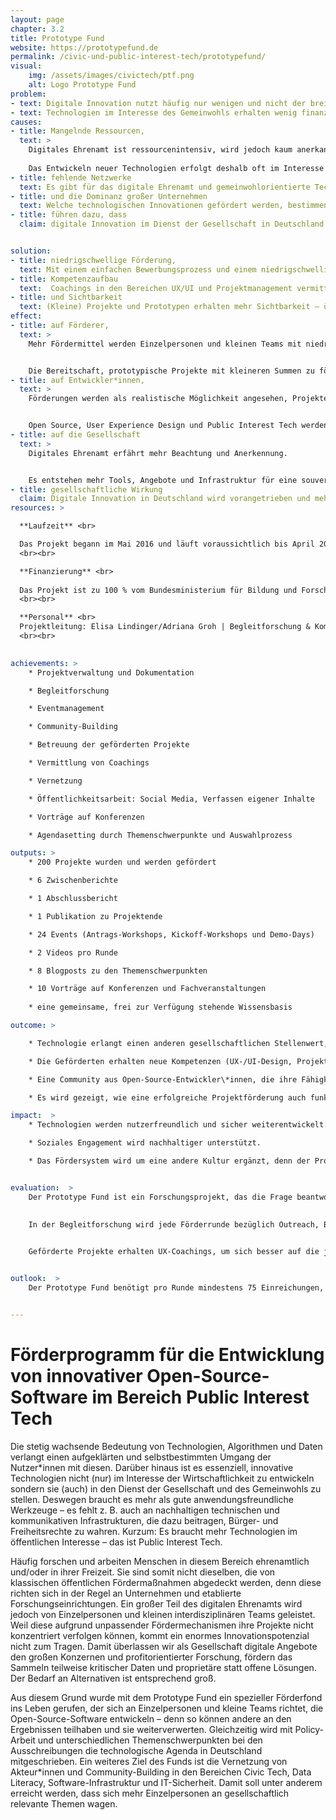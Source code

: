 ```yaml
---
layout: page
chapter: 3.2
title: Prototype Fund
website: https://prototypefund.de
permalink: /civic-und-public-interest-tech/prototypefund/
visual:
    img: /assets/images/civictech/ptf.png
    alt: Logo Prototype Fund
problem:
- text: Digitale Innovation nutzt häufig nur wenigen und nicht der breiten Gesellschaft.
- text: Technologien im Interesse des Gemeinwohls erhalten wenig finanzielle Förderung.
causes:
- title: Mangelnde Ressourcen,
  text: >
    Digitales Ehrenamt ist ressourcenintensiv, wird jedoch kaum anerkannt oder finanziert. 
    
    Das Entwickeln neuer Technologien erfolgt deshalb oft im Interesse von Wirtschaftlichkeit oder Datenverwertbarkeit.
- title: fehlende Netzwerke
  text: Es gibt für das digitale Ehrenamt und gemeinwohlorientierte Technologieentwicklung kaum Netzwerke, die sich für eine Verbesserung der Situation einsetzen können.
- title: und die Dominanz großer Unternehmen
  text: Welche technologischen Innovationen gefördert werden, bestimmen derzeit große internationale Konzerne oder Kapitalgeber. Dabei liegt oftmals die Expertise darüber, welche Entwicklungen wirklich benötigt werden oder welche Innovationen der Skalierung bedürfen, in der Gesellschaft – diese wird aber nicht einbezogen.
- title: führen dazu, dass
  claim: digitale Innovation im Dienst der Gesellschaft in Deutschland kaum stattfindet.


solution:
- title: niedrigschwellige Förderung,
  text: Mit einem einfachen Bewerbungsprozess und einem niedrigschwelligen Förderverfahren zeigen wir, dass die Förderung digitaler Innovationen aus der Gesellschaft möglich und wünschenswert ist.
- title: Kompetenzaufbau
  text:  Coachings in den Bereichen UX/UI und Projektmanagement vermitteln der Open-Source-Community Wissen, das auch bei der Umsetzung weiterer Projekte nützlich sein kann.
- title: und Sichtbarkeit
  text: (Kleine) Projekte und Prototypen erhalten mehr Sichtbarkeit – über die Website des Prototype Fund, Medien, Konferenzen und andere Veranstaltungen sowie aktive Vernetzungsarbeit.
effect:
- title: auf Förderer,
  text: >
    Mehr Fördermittel werden Einzelpersonen und kleinen Teams mit niedrigschwelligen Verfahren bereitgestellt.


    Die Bereitschaft, prototypische Projekte mit kleineren Summen zu fördern, steigt.
- title: auf Entwickler*innen,
  text: >
    Förderungen werden als realistische Möglichkeit angesehen, Projekte umzusetzen.


    Open Source, User Experience Design und Public Interest Tech werden als Konzepte weiterverbreitet.
- title: auf die Gesellschaft
  text: >
    Digitales Ehrenamt erfährt mehr Beachtung und Anerkennung.


    Es entstehen mehr Tools, Angebote und Infrastruktur für eine souveräne, digital handlungsfähige und informierte Gesellschaft.
- title: gesellschaftliche Wirkung
  claim: Digitale Innovation in Deutschland wird vorangetrieben und mehr digitale Tools sowie sichere Infrastruktur für die Gesellschaft werden geschaffen.
resources: >

  **Laufzeit** <br>

  Das Projekt begann im Mai 2016 ​und läuft voraussichtlich bis ​April 2021. Es handelt sich damit für 2019 um eine ganzjährige Laufzeit.
  <br><br>

  **Finanzierung** <br>
  
  Das Projekt ist zu 100 % vom Bundesministerium für Bildung und Forschung finanziert. Das Budget für 2019 beträgt 491.215 €.
  <br><br>

  **Personal** <br>
  Projektleitung: Elisa Lindinger/Adriana Groh | Begleitforschung & Kommunikation: Katharina Meyer | Projektmanagement: Adriana Groh, Thomas Friese, Marie Gutbub, Michael Peters | Controlling: Nadine Evers, Juliane Krüger | technische Administration: Gregor Gilka
  <br><br>

 
achievements: >
    * Projektverwaltung und Dokumentation

    * Begleitforschung

    * Eventmanagement

    * Community-Building

    * Betreuung der geförderten Projekte

    * Vermittlung von Coachings

    * Vernetzung

    * Öffentlichkeitsarbeit: Social Media, Verfassen eigener Inhalte

    * Vorträge auf Konferenzen

    * Agendasetting durch Themenschwerpunkte und Auswahlprozess

outputs: >
    * 200 Projekte wurden und werden gefördert

    * 6 Zwischenberichte

    * 1 Abschlussbericht

    * 1 Publikation zu Projektende

    * 24 Events (Antrags-Workshops, Kickoff-Workshops und Demo-Days)

    * 2 Videos pro Runde

    * 8 Blogposts zu den Themenschwerpunkten

    * 10 Vorträge auf Konferenzen und Fachveranstaltungen
    
    * eine gemeinsame, frei zur Verfügung stehende Wissensbasis

outcome: >

    * Technologie erlangt einen anderen gesellschaftlichen Stellenwert, da ihre positiven Aspekte gegenüber den Risiken herausgestellt werden.

    * Die Geförderten erhalten neue Kompetenzen (UX-/UI-Design, Projektmanagement etc).

    * Eine Community aus Open-Source-Entwickler\*innen, die ihre Fähigkeiten und Ressourcen in den Dienst der Gesellschaft stellen, wird aufgebaut.

    * Es wird gezeigt, wie eine erfolgreiche Projektförderung auch funktionieren kann. Der Fund ist somit Vorbild - und wird in Teilen von anderen Förderern aufgegriffen.

impact:  >
    * Technologien werden nutzerfreundlich und sicher weiterentwickelt.

    * Soziales Engagement wird nachhaltiger unterstützt.

    * Das Fördersystem wird um eine andere Kultur ergänzt, denn der Prototype Fund fördert Civic-Tech-Projekte und kleine Teams sowie technische Infrastruktur – ohne wirtschaftliche Interessen.


evaluation:  >
    Der Prototype Fund ist ein Forschungsprojekt, das die Frage beantworten will, wie neue Zielgruppen für öffentliche Fördergelder erschlossen werden können und wie die öffentlichen Fördermaßnahmen so angepasst werden können, dass sie für neue Zielgruppen auch nutzbar sind. Einzelpersonen und kleine Teams sind die Zielgruppe des Prototype Funds, denn für diese existiert bisher keine niedrigschwellige Förderung mit öffentlichen Mitteln. Der Prototype Fund richtet sich deswegen gezielt an Softwareentwickler\*innen und kleine, interdisziplinäre Teams, die gesellschaftliche Themen vorantreiben. 

    
    In der Begleitforschung wird jede Förderrunde bezüglich Outreach, Bewerbungs- und Bewertungsprozess sowie mit Blick auf die Umsetzungsphase evaluiert. Ausgehend von den jeweiligen Ergebnissen werden die Fördermodalitäten von Runde zu Runde angepasst. Besonders hervorzuheben ist hier der Anstieg der Förderquote von 60 % auf 95 % – der Eigenanteil, den die Projekte einbringen müssen, hat sich somit deutlich verringert. 
    

    Geförderte Projekte erhalten UX-Coachings, um sich besser auf die jeweilige Zielgruppe einzustellen sowie Coachings zu Projektmanagement. Die Coachings wurden von den geförderten Projekten durchweg als positiv bewertet. 


outlook:  >
    Der Prototype Fund benötigt pro Runde mindestens 75 Einreichungen, um fortgeführt zu werden. Aufgrund der viel größeren Anzahl an Bewerbungen in den ersten beiden Runden wurde das Projekt im Sommer 2017 um zwei Jahre und vier weitere Runden verlängert. Das Programm legt besonderen Wert darauf, mit jedem Call neue Zielgruppen anzusprechen und die Gruppe der Einreichenden weiter zu diversifizieren.


---
```



# Förderprogramm für die Entwicklung von innovativer Open-Source-Software im Bereich Public Interest Tech

Die stetig wachsende Bedeutung von Technologien, Algorithmen und Daten verlangt einen aufgeklärten und selbstbestimmten Umgang der Nutzer\*innen mit diesen. Darüber hinaus ist es essenziell, innovative Technologien nicht (nur) im Interesse der Wirtschaftlichkeit zu entwickeln sondern sie (auch) in den Dienst der Gesellschaft und des Gemeinwohls zu stellen. Deswegen braucht es mehr als gute anwendungsfreundliche Werkzeuge – es fehlt z. B. auch an nachhaltigen technischen und kommunikativen Infrastrukturen, die dazu beitragen, Bürger- und Freiheitsrechte zu wahren. Kurzum: Es braucht mehr Technologien im öffentlichen Interesse – das ist Public Interest Tech. 

Häufig forschen und arbeiten Menschen in diesem Bereich ehrenamtlich und/oder in ihrer Freizeit. Sie sind somit nicht dieselben, die von klassischen öffentlichen Fördermaßnahmen abgedeckt werden, denn diese richten sich in der Regel an Unternehmen und etablierte Forschungseinrichtungen. Ein großer Teil des digitalen Ehrenamts wird jedoch von Einzelpersonen und kleinen interdisziplinären Teams geleistet. Weil diese aufgrund unpassender Fördermechanismen ihre Projekte nicht konzentriert verfolgen können, kommt ein enormes Innovationspotenzial nicht zum Tragen. Damit überlassen wir als Gesellschaft digitale Angebote den großen Konzernen und profitorientierter Forschung, fördern das Sammeln teilweise kritischer Daten und proprietäre statt offene Lösungen. Der Bedarf an Alternativen ist entsprechend groß.

Aus diesem Grund wurde mit dem Prototype Fund ein spezieller Förderfond ins Leben gerufen, der sich an Einzelpersonen und kleine Teams richtet, die Open-Source-Software entwickeln – denn so können andere an den Ergebnissen teilhaben und sie weiterverwerten. Gleichzeitig wird mit Policy-Arbeit und unterschiedlichen Themenschwerpunkten bei den Ausschreibungen die technologische Agenda in Deutschland mitgeschrieben. Ein weiteres Ziel des Funds ist die Vernetzung von Akteur\*innen und Community-Building in den Bereichen Civic Tech, Data Literacy, Software-Infrastruktur und IT-Sicherheit. Damit soll unter anderem erreicht werden, dass sich mehr Einzelpersonen an gesellschaftlich relevante Themen wagen.

